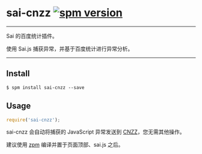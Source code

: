 # sai-cnzz [![spm version](http://spmjs.io/badge/sai-cnzz)](http://spmjs.io/package/sai-cnzz)

---

Sai 的百度统计插件。

使用 Sai.js 捕获异常，并基于百度统计进行异常分析。

---

## Install

```
$ spm install sai-cnzz --save
```

## Usage

```js
require('sai-cnzz');
```

sai-cnzz 会自动将捕获的 JavaScript 异常发送到
[CNZZ](http://cnzz.com/)，您无需其他操作。

建议使用 [zpm](https://github.com/zpmjs/zpm) 编译并置于页面顶部、sai.js 之后。
